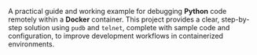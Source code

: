 A practical guide and working example for debugging **Python** code remotely within a **Docker** container. This project provides a clear, step-by-step solution using `pudb` and `telnet`, complete with sample code and configuration, to improve development workflows in containerized environments.
